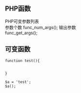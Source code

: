 ## PHP函数

PHP可变参数列表  
参数个数
func_num_args();
输出参数  
func_get_args();


## 可变函数
```
function test(){


}

$a = 'test';
$a();

```


